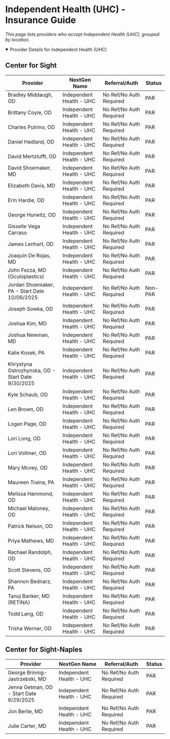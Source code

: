 # Independent Health (UHC) - Insurance Guide

*This page lists providers who accept Independent Health (UHC), grouped by location.*

<details open><summary>Provider Details for Independent Health (UHC)</summary>

## Center for Sight

| Provider | NextGen Name | Referral/Auth | Status |
|----------|-------------|--------------|--------|
| Bradley Middaugh, OD | Independent Health - UHC | No Ref/No Auth Required | PAR |
| Brittany Coyle, OD | Independent Health - UHC | No Ref/No Auth Required | PAR |
| Charles Putrino, OD | Independent Health - UHC | No Ref/No Auth Required | PAR |
| Daniel Hadland, OD | Independent Health - UHC | No Ref/No Auth Required | PAR |
| David Mertzlufft, OD | Independent Health - UHC | No Ref/No Auth Required | PAR |
| David Shoemaker, MD | Independent Health - UHC | No Ref/No Auth Required | PAR |
| Elizabeth Davis, MD | Independent Health - UHC | No Ref/No Auth Required | PAR |
| Erin Hardie, OD | Independent Health - UHC | No Ref/No Auth Required | PAR |
| George Hurwitz, OD | Independent Health - UHC | No Ref/No Auth Required | PAR |
| Gisselle Vega Carraso | Independent Health - UHC | No Ref/No Auth Required | PAR |
| James Lenhart, OD | Independent Health - UHC | No Ref/No Auth Required | PAR |
| Joaquin De Rojas, MD | Independent Health - UHC | No Ref/No Auth Required | PAR |
| John Fezza, MD (Oculoplastics) | Independent Health - UHC | No Ref/No Auth Required | PAR |
| Jordan Shoemaker, PA - Start Date 10/06/2025 | Independent Health - UHC | No Ref/No Auth Required | Non-PAR |
| Joseph Sowka, OD | Independent Health - UHC | No Ref/No Auth Required | PAR |
| Joshua Kim, MD | Independent Health - UHC | No Ref/No Auth Required | PAR |
| Joshua Newman, MD | Independent Health - UHC | No Ref/No Auth Required | PAR |
| Kalie Kosek, PA | Independent Health - UHC | No Ref/No Auth Required | PAR |
| Khrystyna Ostrozhynska, OD - Start Date 9/30/2025 | Independent Health - UHC | No Ref/No Auth Required | PAR |
| Kyle Schaub, OD | Independent Health - UHC | No Ref/No Auth Required | PAR |
| Len Brown, OD | Independent Health - UHC | No Ref/No Auth Required | PAR |
| Logan Page, OD | Independent Health - UHC | No Ref/No Auth Required | PAR |
| Lori Long, OD | Independent Health - UHC | No Ref/No Auth Required | PAR |
| Lori Vollmer, OD | Independent Health - UHC | No Ref/No Auth Required | PAR |
| Mary Mcvey, OD | Independent Health - UHC | No Ref/No Auth Required | PAR |
| Maureen Traina, PA | Independent Health - UHC | No Ref/No Auth Required | PAR |
| Melissa Hammond, OD | Independent Health - UHC | No Ref/No Auth Required | PAR |
| Michael Maloney, OD | Independent Health - UHC | No Ref/No Auth Required | PAR |
| Patrick Nelson, OD | Independent Health - UHC | No Ref/No Auth Required | PAR |
| Priya Mathews, MD | Independent Health - UHC | No Ref/No Auth Required | PAR |
| Rachael Randolph, OD | Independent Health - UHC | No Ref/No Auth Required | PAR |
| Scott Stevens, OD | Independent Health - UHC | No Ref/No Auth Required | PAR |
| Shannon Bednarz, PA | Independent Health - UHC | No Ref/No Auth Required | PAR |
| Tanuj Banker, MD (RETINA) | Independent Health - UHC | No Ref/No Auth Required | PAR |
| Todd Lang, OD | Independent Health - UHC | No Ref/No Auth Required | PAR |
| Trisha Werner, OD | Independent Health - UHC | No Ref/No Auth Required | PAR |

## Center for Sight-Naples

| Provider | NextGen Name | Referral/Auth | Status |
|----------|-------------|--------------|--------|
| George Brinnig-Jastrzebski, MD | Independent Health - UHC | No Ref/No Auth Required | PAR |
| Jenna Getman, OD - Start Date 9/29/2025 | Independent Health - UHC | No Ref/No Auth Required | PAR |
| Jon Berlie, MD | Independent Health - UHC | No Ref/No Auth Required | PAR |
| Julie Carter, MD | Independent Health - UHC | No Ref/No Auth Required | PAR |

</details>

